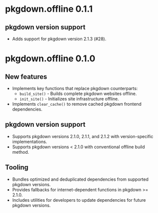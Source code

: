 # pkgdown.offline 0.1.1

## pkgdown version support

- Adds support for pkgdown version 2.1.3 (#28).

# pkgdown.offline 0.1.0

## New features

- Implements key functions that replace pkgdown counterparts:
  - `build_site()` - Builds complete pkgdown websites offline.
  - `init_site()` - Initializes site infrastructure offline.
- Implements `clear_cache()` to remove cached pkgdown frontend dependencies.

## pkgdown version support

- Supports pkgdown versions 2.1.0, 2.1.1, and 2.1.2 with version-specific implementations.
- Supports pkgdown versions < 2.1.0 with conventional offline build method.

## Tooling

- Bundles optimized and deduplicated dependencies from supported pkgdown versions.
- Provides fallbacks for internet-dependent functions in pkgdown >= 2.1.0.
- Includes utilities for developers to update dependencies for future pkgdown versions.
